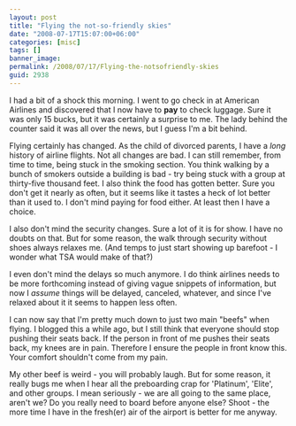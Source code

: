 ```yaml
---
layout: post
title: "Flying the not-so-friendly skies"
date: "2008-07-17T15:07:00+06:00"
categories: [misc]
tags: []
banner_image: 
permalink: /2008/07/17/Flying-the-notsofriendly-skies
guid: 2938
---
```


I had a bit of a shock this morning. I went to go check in at American Airlines and discovered that I now have to <b>pay</b> to check luggage. Sure it was only 15 bucks, but it was certainly a surprise to me. The lady behind the counter said it was all over the news, but I guess I'm a bit behind.
<!--more-->
Flying certainly has changed. As the child of divorced parents, I have a <i>long</i> history of airline flights. Not all changes are bad. I can still remember, from time to time, being stuck in the smoking section. You think walking by a bunch of smokers outside a building is bad - try being stuck with a group at thirty-five thousand feet. I also think the food has gotten better. Sure you don't get it nearly as often, but it seems like it tastes a heck of lot better than it used to. I don't mind paying for food either. At least then I have a choice.

I also don't mind the security changes. Sure a lot of it is for show. I have no doubts on that. But for some reason, the walk through security without shoes always relaxes me. (And temps to just start showing up barefoot - I wonder what TSA would make of that?)

I even don't mind the delays so much anymore. I do think airlines needs to be more forthcoming instead of giving vague snippets of information, but now I <i>assume</i> things will be delayed, canceled, whatever, and since I've relaxed about it it seems to happen less often.

I can now say that I'm pretty much down to just two main "beefs" when flying. I blogged this a while ago, but I still think that everyone should stop pushing their seats back. If the person in front of me pushes their seats back, my knees are in pain. Therefore I ensure the people in front know this. Your comfort shouldn't come from my pain. 

My other beef is weird - you will probably laugh. But for some reason, it really bugs me when I hear all the preboarding crap for 'Platinum', 'Elite', and other groups. I mean seriously - we are all going to the same place, aren't we? Do you really need to board before anyone else? Shoot - the more time I have in the fresh(er) air of the airport is better for me anyway.
